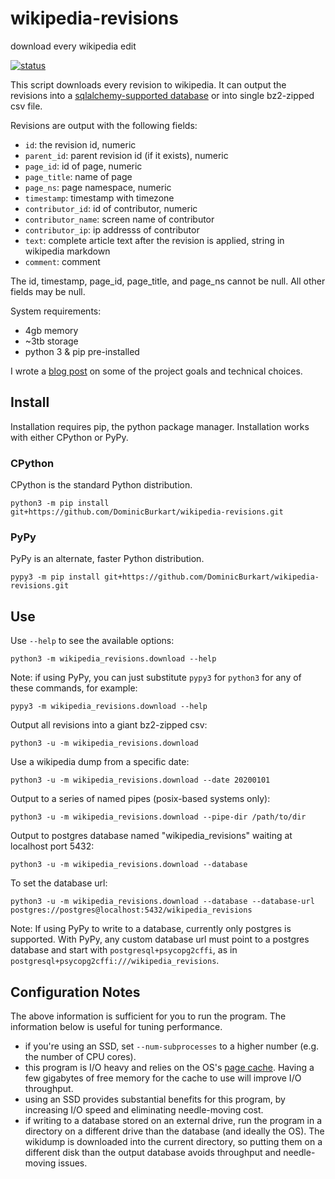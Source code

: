 # wikipedia-revisions
download every wikipedia edit

[![status](https://github.com/DominicBurkart/wikipedia-revisions/workflows/Python%20application/badge.svg)](https://github.com/DominicBurkart/wikipedia-revisions/actions?query=is%3Acompleted+branch%3Amaster)


This script downloads every revision to wikipedia. It can output the revisions into a [sqlalchemy-supported database](https://docs.sqlalchemy.org/en/13/dialects/) or into single bz2-zipped csv file.

Revisions are output with the following fields:
- `id`: the revision id, numeric
- `parent_id`: parent revision id (if it exists), numeric
- `page_id`: id of page, numeric
- `page_title`: name of page
- `page_ns`: page namespace, numeric
- `timestamp`: timestamp with timezone
- `contributor_id`: id of contributor, numeric
- `contributor_name`: screen name of contributor
- `contributor_ip`: ip addresss of contributor
- `text`: complete article text after the revision is applied, string in wikipedia markdown
- `comment`: comment

The id, timestamp, page_id, page_title, and page_ns cannot be null. All other fields may be null.

System requirements:
- 4gb memory
- ~3tb storage
- python 3 & pip pre-installed

I wrote a [blog post](https://dominicburkart.com/blog/2020/big_data_and_small_computers.html) on some of the project 
goals and technical choices.

## Install

Installation requires pip, the python package manager. Installation 
works with either CPython or PyPy.

### CPython

CPython is the standard Python distribution.

```shell
python3 -m pip install git+https://github.com/DominicBurkart/wikipedia-revisions.git
```

### PyPy

PyPy is an alternate, faster Python distribution.

```shell
pypy3 -m pip install git+https://github.com/DominicBurkart/wikipedia-revisions.git
```

## Use

Use `--help` to see the available options:
```shell
python3 -m wikipedia_revisions.download --help
```

Note: if using PyPy, you can just substitute `pypy3` for `python3` 
for any of these commands, for example:
```shell
pypy3 -m wikipedia_revisions.download --help
```

Output all revisions into a giant bz2-zipped csv:
```shell 
python3 -u -m wikipedia_revisions.download
```

Use a wikipedia dump from a specific date:
```shell
python3 -u -m wikipedia_revisions.download --date 20200101
```

Output to a series of named pipes (posix-based systems only):
```shell
python3 -u -m wikipedia_revisions.download --pipe-dir /path/to/dir
```

Output to postgres database named "wikipedia_revisions" waiting at localhost port 5432:
```shell
python3 -u -m wikipedia_revisions.download --database
```

To set the database url:
```shell
python3 -u -m wikipedia_revisions.download --database --database-url postgres://postgres@localhost:5432/wikipedia_revisions
```

Note: If using PyPy to write to a database, currently only postgres is 
supported. With PyPy, any custom database url must point to a postgres 
database and start with `postgresql+psycopg2cffi`, as in 
`postgresql+psycopg2cffi:///wikipedia_revisions`.

## Configuration Notes
The above information is sufficient for you to run the program. The information below is useful for tuning performance.

- if you're using an SSD, set `--num-subprocesses` to a higher number (e.g. the number of CPU cores).
- this program is I/O heavy and relies on the OS's [page cache](https://en.wikipedia.org/wiki/Page_cache). Having a few gigabytes of free memory for the cache to use will improve I/O throughput.
- using an SSD provides substantial benefits for this program, by increasing I/O speed and eliminating needle-moving cost.
- if writing to a database stored on an external drive, run the program in a directory on a different drive than the database (and ideally the OS). The wikidump is downloaded into the current directory, so putting them on a different disk than the output database avoids throughput and needle-moving issues.
